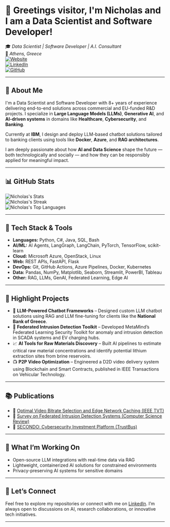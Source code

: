 # 👋 Greetings visitor, I'm Nicholas and I am a Data Scientist and Software Developer!

🎓 *Data Scientist | Software Developer | A.I. Consultant*<br/>
📍 *Athens, Greece*<br/>
[![Website](https://img.shields.io/badge/Website-blue?style=flat&logo=Name%20of%20logo)](https://nepiskopos.github.io)<br/>
[![LinkedIn](https://img.shields.io/badge/LinkedIn-0077B5?style=for-the-badge&logo=linkedin&logoColor=white)](https://www.linkedin.com/in/nepiskopos)<br/>
[![GitHub](https://img.shields.io/badge/GitHub-181717?logo=github&logoColor=white&style=flat-square)](https://github.com/nepiskopos)

---

## 💼 About Me

I'm a Data Scientist and Software Developer with 8+ years of experience delivering end-to-end solutions across commercial and EU-funded R&D projects. I specialize in **Large Language Models (LLMs)**, **Generative AI**, and **AI-driven systems** in domains like **Healthcare**, **Cybersecurity**, and **Banking**.

Currently at **IBM**, I design and deploy LLM-based chatbot solutions tailored to banking clients using tools like **Docker**, **Azure**, and **RAG architectures**.

I am deeply passionate about how **AI and Data Science** shape the future — both technologically and socially — and how they can be responsibly applied for meaningful impact.

---

## 📊 GitHub Stats

![Nicholas's Stats](https://github-readme-stats.vercel.app/api?username=nepiskopos&theme=slateorange&show_icons=true&hide_border=true&count_private=true)<br/>
![Nicholas's Streak](https://github-readme-streak-stats.herokuapp.com/?user=nepiskopos&theme=slateorange&hide_border=true)<br/>
![Nicholas's Top Languages](https://github-readme-stats.vercel.app/api/top-langs/?username=nepiskopos&theme=slateorange&show_icons=true&hide_border=true&layout=compact)

---

## 🔧 Tech Stack & Tools

- **Languages:** Python, C#, Java, SQL, Bash
- **AI/ML:** AI Agents, LangGraph, LangChain, PyTorch, TensorFlow, scikit-learn
- **Cloud:** Microsoft Azure, OpenStack, Linux
- **Web:** REST APIs, FastAPI, Flask
- **DevOps:** Git, GitHub Actions, Azure Pipelines, Docker, Kubernetes
- **Data:** Pandas, NumPy, Matplotlib, Seaborn, Streamlit, PowerBI, Tableau
- **Other:** RAG, LLMs, GenAI, Federated Learning, Edge AI

---

## 🚀 Highlight Projects

- 💬 **LLM-Powered Chatbot Frameworks** – Designed custom LLM chatbot solutions using RAG and LLM fine-tuning for clients like the **National Bank of Greece**.
- 🧠 **Federated Intrusion Detection Toolkit** – Developed MetaMind’s Federated Learning Security Toolkit for anomaly and intrusion detection in SCADA systems and EV charging hubs.
- 📈 **AI Tools for Raw Materials Discovery** – Built AI pipelines to estimate critical raw material concentrations and identify potential lithium extraction sites from brine reservoirs.
- 📺 **P2P Video Optimization** – Engineered a D2D video delivery system using Blockchain and Smart Contracts, published in IEEE Transactions on Vehicular Technology.

---

## 📚 Publications

- 📖 [Optimal Video Bitrate Selection and Edge Network Caching (IEEE TVT)](https://doi.org/10.1109/TVT.2023.3329662)
- 📖 [Survey on Federated Intrusion Detection Systems (Computer Science Review)](https://doi.org/10.1016/j.cosrev.2024.100717)
- 📖 [SECONDO: Cybersecurity Investment Platform (TrustBus)](https://doi.org/10.1007/978-3-030-58986-8_5)

---

## 🧩 What I’m Working On

- Open-source LLM integrations with real-time data via RAG
- Lightweight, containerized AI solutions for constrained environments
- Privacy-preserving AI systems for sensitive domains

---

## 🤝 Let’s Connect

Feel free to explore my repositories or connect with me on [LinkedIn](https://www.linkedin.com/in/nepiskopos).
I’m always open to discussions on AI, research collaborations, or innovative tech initiatives.

<!-- Email hidden intentionally -->
<!-- Contact: nepisko [at] gmail [dot] com -->

---
